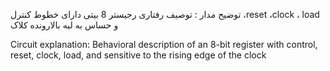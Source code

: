 توضیح مدار :
توصیف رفتاری رجیستر 8 بیتی دارای خطوط کنترل ،reset ،clock ، load و حساس به لبه بالارونده کلاک

Circuit explanation:
Behavioral description of an 8-bit register with control, reset, clock, load, and sensitive to the rising edge of the clock
